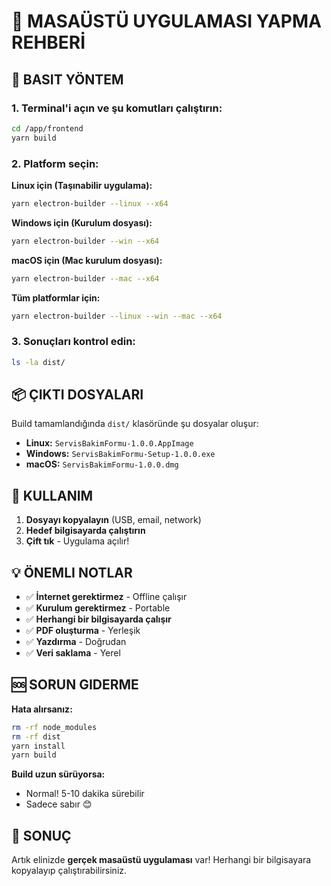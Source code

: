 # 🎯 MASAÜSTÜ UYGULAMASI YAPMA REHBERİ

## 📱 BASIT YÖNTEM

### 1. Terminal'i açın ve şu komutları çalıştırın:

```bash
cd /app/frontend
yarn build
```

### 2. Platform seçin:

**Linux için (Taşınabilir uygulama):**
```bash
yarn electron-builder --linux --x64
```

**Windows için (Kurulum dosyası):**
```bash
yarn electron-builder --win --x64
```

**macOS için (Mac kurulum dosyası):**
```bash
yarn electron-builder --mac --x64
```

**Tüm platformlar için:**
```bash
yarn electron-builder --linux --win --mac --x64
```

### 3. Sonuçları kontrol edin:

```bash
ls -la dist/
```

## 📦 ÇIKTI DOSYALARI

Build tamamlandığında `dist/` klasöründe şu dosyalar oluşur:

- **Linux:** `ServisBakimFormu-1.0.0.AppImage`
- **Windows:** `ServisBakimFormu-Setup-1.0.0.exe`
- **macOS:** `ServisBakimFormu-1.0.0.dmg`

## 🎯 KULLANIM

1. **Dosyayı kopyalayın** (USB, email, network)
2. **Hedef bilgisayarda çalıştırın**
3. **Çift tık** - Uygulama açılır!

## 💡 ÖNEMLI NOTLAR

- ✅ **İnternet gerektirmez** - Offline çalışır
- ✅ **Kurulum gerektirmez** - Portable
- ✅ **Herhangi bir bilgisayarda çalışır**
- ✅ **PDF oluşturma** - Yerleşik
- ✅ **Yazdırma** - Doğrudan
- ✅ **Veri saklama** - Yerel

## 🆘 SORUN GIDERME

**Hata alırsanız:**
```bash
rm -rf node_modules
rm -rf dist
yarn install
yarn build
```

**Build uzun sürüyorsa:**
- Normal! 5-10 dakika sürebilir
- Sadece sabır 😊

## 🎉 SONUÇ

Artık elinizde **gerçek masaüstü uygulaması** var!
Herhangi bir bilgisayara kopyalayıp çalıştırabilirsiniz.